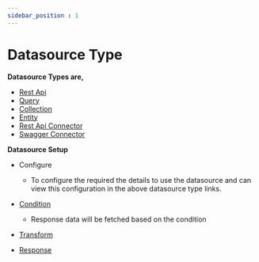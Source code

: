 ```yaml
---
sidebar_position : 1
---
```


# Datasource Type

**Datasource Types are,**

  - [Rest Api](../../docs/Rest%20API/Rest%20API.md)
  - [Query](../../docs/Query/Query.md)
  - [Collection](../../docs/Collection/Collection.md)
  - [Entity](../../docs/Entity/Entity.md)
  - [Rest Api Connector](../../docs/Connector/Rest%20Api%20&%20Swagger%20Connector.md)
  - [Swagger Connector](../../docs/Connector/Rest%20Api%20&%20Swagger%20Connector.md)

**Datasource Setup**

  - Configure
    - To configure the required the details to use the datasource and can view this configuration in the above datasource type links.

  - [Condition](../../docs/Forms/Condition/Condition.md)
    - Response data will be fetched based on the condition

  - [Transform](../../docs/Datasource%20Type/Transform.md)
  - [Response](../../docs/Datasource%20Type/Response.md)